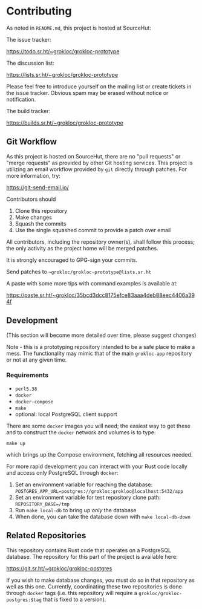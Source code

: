 # Contributing

As noted in `README.md`, this project is hosted at SourceHut:

The issue tracker:

https://todo.sr.ht/~grokloc/grokloc-prototype

The discussion list:

https://lists.sr.ht/~grokloc/grokloc-prototype

Please feel free to introduce yourself on the mailing list or create tickets
in the issue tracker. Obvious spam may be erased without notice or notification.

The build tracker:

https://builds.sr.ht/~grokloc/grokloc-prototype

## Git Workflow

As this project is hosted on SourceHut, there are no "pull requests" or "merge requests"
as provided by other Git hosting services. This project is utilizing an email
workflow provided by `git` directly through patches. For more information, try:

https://git-send-email.io/

Contributors should

1. Clone this repository
2. Make changes
3. Squash the commits
4. Use the single squashed commit to provide a patch over email

All contributors, including the repository owner(s), shall follow this process;
the only activity as the project home will be merged patches.

It is strongly encouraged to GPG-sign your commits.

Send patches to `~grokloc/grokloc-prototype@lists.sr.ht`

A paste with some more tips with command examples is available at:

https://paste.sr.ht/~grokloc/35bcd3dcc8175efce83aaa4deb88eec4406a394f

## Development

(This section will become more detailed over time, please suggest changes)

Note - this is a prototyping repository intended to be a safe place to make
a mess. The functionality may mimic that of the main `grokloc-app` repository
or not at any given time.

### Requirements

- `perl5.38`
- `docker`
- `docker-compose`
- `make`
- optional: local PostgreSQL client support

There are some `docker` images you will need; the easiest way to get these
and to construct the `docker` network and volumes is to type:

`make up`

which brings up the Compose environment, fetching all resources needed.

For more rapid development you can interact with your Rust code 
locally and access only PostgreSQL through `docker`:

1. Set an environment variable for reaching the database: `POSTGRES_APP_URL=postgres://grokloc:grokloc@localhost:5432/app`
2. Set an environment variable for test repository clone path: `REPOSITORY_BASE=/tmp`
3. Run `make local-db` to bring up *only* the database
4. When done, you can take the database down with `make local-db-down`

## Related Repositories

This repository contains Rust code that operates on a PostgreSQL database. The
repository for this part of the project is available here:

https://git.sr.ht/~grokloc/grokloc-postgres

If you wish to make database changes, you must do so in that repository as well
as this one. Currently, coordinating these two repositories is done through `docker` tags
(i.e. this repository will require a `grokloc/grokloc-postgres:$tag` that is fixed to a version).

